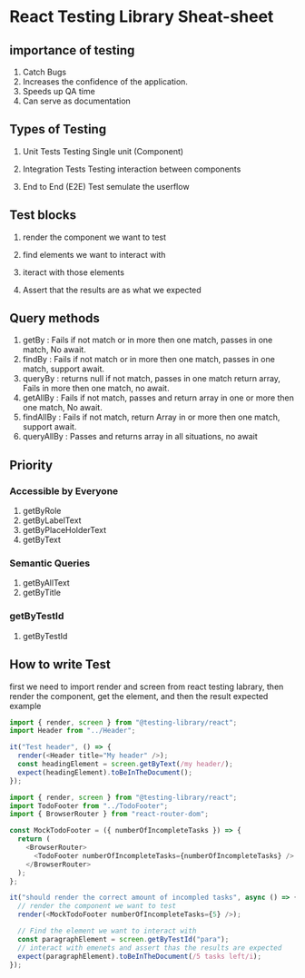 # React Testing Library Sheat-sheet

## importance of testing

1. Catch Bugs
2. Increases the confidence of the application.
3. Speeds up QA time
4. Can serve as documentation

## Types of Testing

1. Unit Tests
   Testing Single unit (Component)

2. Integration Tests
   Testing interaction between components

3. End to End (E2E) Test
   semulate the userflow

## Test blocks

1. render the component we want to test

2. find elements we want to interact with

3. iteract with those elements

4. Assert that the results are as what we expected

## Query methods

1. getBy : Fails if not match or in more then one match, passes in one match, No await.
2. findBy : Fails if not match or in more then one match, passes in one match, support await.
3. queryBy : returns null if not match, passes in one match return array, Fails in more then one match, no await.
4. getAllBy : Fails if not match, passes and return array in one or more then one match, No await.
5. findAllBy : Fails if not match, return Array in or more then one match, support await.
6. queryAllBy : Passes and returns array in all situations, no await

## Priority

### Accessible by Everyone

1. getByRole
2. getByLabelText
3. getByPlaceHolderText
4. getByText

### Semantic Queries

1. getByAllText
2. getByTitle

### getByTestId

1. getByTestId

## How to write Test

first we need to import render and screen from react testing labrary, then render the component, get the element, and then the result expected  
example

```javascript
import { render, screen } from "@testing-library/react";
import Header from "../Header";

it("Test header", () => {
  render(<Header title="My header" />);
  const headingElement = screen.getByText(/my header/);
  expect(headingElement).toBeInTheDocument();
});
```

```javascript
import { render, screen } from "@testing-library/react";
import TodoFooter from "../TodoFooter";
import { BrowserRouter } from "react-router-dom";

const MockTodoFooter = ({ numberOfIncompleteTasks }) => {
  return (
    <BrowserRouter>
      <TodoFooter numberOfIncompleteTasks={numberOfIncompleteTasks} />
    </BrowserRouter>
  );
};

it("should render the correct amount of incompled tasks", async () => {
  // render the component we want to test
  render(<MockTodoFooter numberOfIncompleteTasks={5} />);

  // Find the element we want to interact with
  const paragraphElement = screen.getByTestId("para");
  // interact with emenets and assert thas the results are expected
  expect(paragraphElement).toBeInTheDocument(/5 tasks left/i);
});
```

